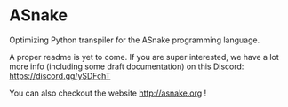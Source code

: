 # ASnake
Optimizing Python transpiler for the ASnake programming language.

A proper readme is yet to come. If you are super interested, we have a lot more info (including some draft documentation) on this Discord:
https://discord.gg/ySDFchT

You can also checkout the website http://asnake.org !
